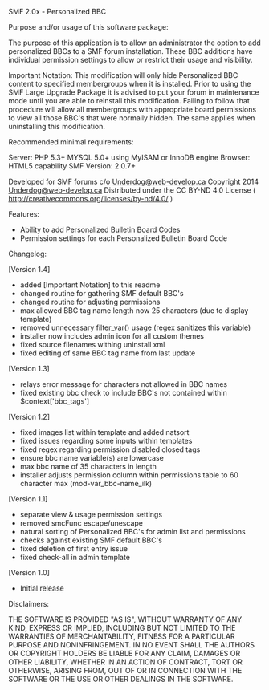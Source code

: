 SMF 2.0x - Personalized BBC

Purpose and/or usage of this software package:

The purpose of this application is to allow an administrator the option to add personalized BBCs to a SMF forum installation.  These BBC additions have individual permission settings to allow or restrict their usage and visibility.

Important Notation:
  This modification will only hide Personalized BBC content to specified membergroups when it is installed.
  Prior to using the SMF Large Upgrade Package it is advised to put your forum in maintenance mode
  until you are able to reinstall this modification.
  Failing to follow that procedure will allow all membergroups with appropriate board permissions
  to view all those BBC's that were normally hidden.
  The same applies when uninstalling this modification.
  
Recommended minimal requirements:

Server:  PHP 5.3+
	 MYSQL 5.0+ using MyISAM or InnoDB engine
Browser: HTML5 capability
SMF Version: 2.0.7+

Developed for SMF forums c/o Underdog@web-develop.ca
Copyright 2014 Underdog@web-develop.ca
Distributed under the CC BY-ND 4.0 License ( http://creativecommons.org/licenses/by-nd/4.0/ )

Features:

+ Ability to add Personalized Bulletin Board Codes
+ Permission settings for each Personalized Bulletin Board Code


Changelog:

[Version 1.4]
+ added [Important Notation] to this readme
+ changed routine for gathering SMF default BBC's
+ changed routine for adjusting permissions
+ max allowed BBC tag name length now 25 characters (due to display template)
+ removed unnecessary filter_var() usage (regex sanitizes this variable)
+ installer now includes admin icon for all custom themes
+ fixed source filenames withing uninstall xml
+ fixed editing of same BBC tag name from last update

[Version 1.3]
+ relays error message for characters not allowed in BBC names
+ fixed existing bbc check to include BBC's not contained within $context['bbc_tags']

[Version 1.2]
+ fixed images list within template and added natsort
+ fixed issues regarding some inputs within templates
+ fixed regex regarding permission disabled closed tags
+ ensure bbc name variable(s) are lowercase
+ max bbc name of 35 characters in length
+ installer adjusts permission column within permissions table to 60 character max (mod-var_bbc-name_ilk)

[Version 1.1]
+ separate view & usage permission settings
+ removed smcFunc escape/unescape
+ natural sorting of Personalized BBC's for admin list and permissions
+ checks against existing SMF default BBC's
+ fixed deletion of first entry issue
+ fixed check-all in admin template

[Version 1.0]
+ Initial release

Disclaimers:

THE SOFTWARE IS PROVIDED "AS IS", WITHOUT WARRANTY OF ANY KIND, EXPRESS OR IMPLIED,
INCLUDING BUT NOT LIMITED TO THE WARRANTIES OF MERCHANTABILITY, FITNESS FOR A PARTICULAR PURPOSE AND NONINFRINGEMENT.
IN NO EVENT SHALL THE AUTHORS OR COPYRIGHT HOLDERS BE LIABLE FOR ANY CLAIM,
DAMAGES OR OTHER LIABILITY, WHETHER IN AN ACTION OF CONTRACT, TORT OR OTHERWISE, ARISING FROM,
OUT OF OR IN CONNECTION WITH THE SOFTWARE OR THE USE OR OTHER DEALINGS IN THE SOFTWARE.
